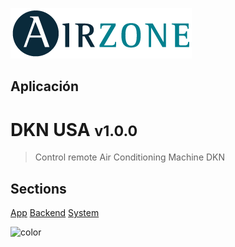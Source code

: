 ![logo](../config/logo.png)

## Aplicación
# DKN USA <small>v1.0.0</small>


> Control remote Air Conditioning Machine DKN

## Sections

[App](/es/app/home)
[Backend](/es/backend/home)
[System](/es/system/home)

<!-- background color -->
![color](#fafafa)
